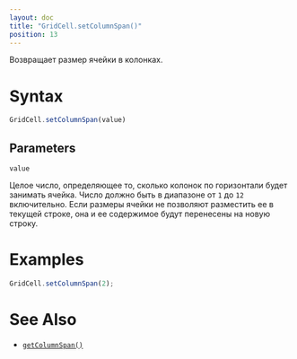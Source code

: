 ```yaml
---
layout: doc
title: "GridCell.setColumnSpan()"
position: 13
---
```


Возвращает размер ячейки в колонках.

# Syntax

```js
GridCell.setColumnSpan(value)
```

## Parameters

`value`

Целое число, определяющее то, сколько колонок по горизонтали будет занимать ячейка. Число должно
быть в диапазоне от `1` до `12` включительно. Если размеры ячейки не позволяют разместить ее в
текущей строке, она и ее содержимое будут перенесены на новую строку.

# Examples

```js
GridCell.setColumnSpan(2);
```

# See Also

* [`getColumnSpan()`](../GridCell.getColumnSpan/)
